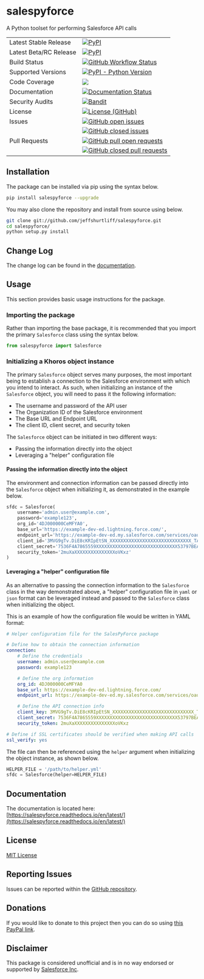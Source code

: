 # salespyforce
A Python toolset for performing Salesforce API calls

<table>
    <tr>
        <td>Latest Stable Release</td>
        <td>
            <a href='https://pypi.org/project/salespyforce/'>
                <img alt="PyPI" src="https://img.shields.io/pypi/v/salespyforce">
            </a>
        </td>
    </tr>
    <tr>
        <td>Latest Beta/RC Release</td>
        <td>
            <a href='https://pypi.org/project/salespyforce/#history'>
                <img alt="PyPI" src="https://img.shields.io/badge/pypi-1.0.0b1-blue">
            </a>
        </td>
    </tr>
    <tr>
        <td>Build Status</td>
        <td>
            <a href="https://github.com/jeffshurtliff/salespyforce/blob/master/.github/workflows/pythonpackage.yml">
                <img alt="GitHub Workflow Status" 
                src="https://img.shields.io/github/actions/workflow/status/jeffshurtliff/salespyforce/pythonpackage.yml?branch=master">
            </a>
        </td>
    </tr>
    <tr>
        <td>Supported Versions</td>
        <td>
            <a href='https://pypi.org/project/salespyforce/'>
                <img alt="PyPI - Python Version" src="https://img.shields.io/pypi/pyversions/salespyforce">
            </a>
        </td>
    </tr>
    <tr>
        <td>Code Coverage</td>
        <td>
            <a href="https://codecov.io/gh/jeffshurtliff/salespyforce">
                <img src="https://codecov.io/gh/jeffshurtliff/salespyforce/branch/master/graph/badge.svg" />
            </a>
        </td>
    </tr>
    <tr>
        <td>Documentation</td>
        <td>
            <a href='https://salespyforce.readthedocs.io/en/latest/?badge=latest'>
                <img src='https://readthedocs.org/projects/salespyforce/badge/?version=latest' alt='Documentation Status' />
            </a>
        </td>
    </tr>
    <tr>
        <td>Security Audits</td>
        <td>
            <a href="https://github.com/marketplace/actions/python-security-check-using-bandit">
                <img alt="Bandit" src="https://img.shields.io/badge/security-bandit-yellow.svg">
            </a>
        </td>
    </tr>
    <tr>
        <td>License</td>
        <td>
            <a href="https://github.com/jeffshurtliff/salespyforce/blob/master/LICENSE">
                <img alt="License (GitHub)" src="https://img.shields.io/github/license/jeffshurtliff/salespyforce">
            </a>
        </td>
    </tr>
    <tr>
        <td style="vertical-align: top;">Issues</td>
        <td>
            <a href="https://github.com/jeffshurtliff/salespyforce/issues">
                <img style="margin-bottom:5px;" alt="GitHub open issues" src="https://img.shields.io/github/issues-raw/jeffshurtliff/salespyforce"><br />
            </a>
            <a href="https://github.com/jeffshurtliff/salespyforce/issues">
                <img alt="GitHub closed issues" src="https://img.shields.io/github/issues-closed-raw/jeffshurtliff/salespyforce">
            </a>
        </td>
    </tr>
    <tr>
        <td style="vertical-align: top;">Pull Requests</td>
        <td>
            <a href="https://github.com/jeffshurtliff/salespyforce/pulls">
                <img style="margin-bottom:5px;" alt="GitHub pull open requests" src="https://img.shields.io/github/issues-pr-raw/jeffshurtliff/salespyforce"><br />
            </a>
            <a href="https://github.com/jeffshurtliff/salespyforce/pulls">
                <img alt="GitHub closed pull requests" src="https://img.shields.io/github/issues-pr-closed-raw/jeffshurtliff/salespyforce">
            </a>
        </td>
    </tr>
</table>

## Installation
The package can be installed via pip using the syntax below.

```sh
pip install salespyforce --upgrade
```

You may also clone the repository and install from source using below.

```sh
git clone git://github.com/jeffshurtliff/salespyforce.git
cd salespyforce/
python setup.py install
```

## Change Log
The change log can be found in the [documentation](https://salespyforce.readthedocs.io/en/latest/changelog.html).

## Usage
This section provides basic usage instructions for the package.

### Importing the package
Rather than importing the base package, it is recommended that you import the primary `Salesforce` class using the 
syntax below.

```python
from salespyforce import Salesforce
```

### Initializing a Khoros object instance
The primary `Salesforce` object serves many purposes, the most important being to establish a connection to the 
Salesforce environment with which you intend to interact. As such, when initializing an instance of the `Salesforce` 
object, you will need to pass it the following information:
* The username and password of the API user
* The Organization ID of the Salesforce environment
* The Base URL and Endpoint URL
* The client ID, client secret, and security token

The `Salesforce` object can be initiated in two different ways:
* Passing the information directly into the object
* Leveraging a "helper" configuration file

#### Passing the information directly into the object
The environment and connection information can be passed directly into the `Salesforce` object when initializing it, 
as demonstrated in the example below.

```python
sfdc = Salesforce(
    username='admin.user@example.com',
    password='example123',
    org_id='4DJ000000CeMFYA0',
    base_url='https://example-dev-ed.lightning.force.com/',
    endpoint_url='https://example-dev-ed.my.salesforce.com/services/oauth2/token',
    client_id='3MVG9gTv.DiE8cKRIpEtSN_XXXXXXXXXXXXXXXXXXXXXXXXXXXXXX_TAoy1Zk_AKGukbqa4KbhM6nVYVUu6md',
    client_secret='7536F4A7865559XXXXXXXXXXXXXXXXXXXXXXXXXXXXXX53797BEA88174713CC3C',
    security_token='2muXaXXXXXXXXXXXXXXXoVKxz'
)
```

#### Leveraging a "helper" configuration file
As an alternative to passing the connection information to the `Salesforce` class in the way demonstrated above, a
"helper" configuration file in `yaml` or `json` format can be leveraged instead and passed to the `Salesforce` class
when initializing the object.

This is an example of how the configuration file would be written in YAML format:

```yaml
# Helper configuration file for the SalesPyForce package

# Define how to obtain the connection information
connection:
    # Define the credentials
    username: admin.user@example.com
    password: example123

    # Define the org information
    org_id: 4DJ000000CeMFYA0
    base_url: https://example-dev-ed.lightning.force.com/
    endpoint_url: https://example-dev-ed.my.salesforce.com/services/oauth2/token

    # Define the API connection info
    client_key: 3MVG9gTv.DiE8cKRIpEtSN_XXXXXXXXXXXXXXXXXXXXXXXXXXXXXX_TAoy1Zk_AKGukbqa4KbhM6nVYVUu6md
    client_secret: 7536F4A7865559XXXXXXXXXXXXXXXXXXXXXXXXXXXXXX53797BEA88174713CC3C
    security_token: 2muXaXXXXXXXXXXXXXXXoVKxz

# Define if SSL certificates should be verified when making API calls
ssl_verify: yes
```

The file can then be referenced using the `helper` argument when initializing the object instance, as shown below.

```python
HELPER_FILE = '/path/to/helper.yml'
sfdc = Salesforce(helper=HELPER_FILE)
```

## Documentation
The documentation is located here: [https://salespyforce.readthedocs.io/en/latest/](https://salespyforce.readthedocs.io/en/latest/)

## License
[MIT License](https://github.com/jeffshurtliff/salespyforce/blob/master/LICENSE)

## Reporting Issues
Issues can be reported within the [GitHub repository](https://github.com/jeffshurtliff/salespyforce/issues).

## Donations
If you would like to donate to this project then you can do so using [this PayPal link](https://www.paypal.com/cgi-bin/webscr?cmd=_donations&business=XDZ8M6UV6EFK6&item_name=SalesPyForce+Python+API&currency_code=USD).

## Disclaimer
This package is considered unofficial and is in no way endorsed or supported by [Salesforce Inc](https://www.salesforce.com).
